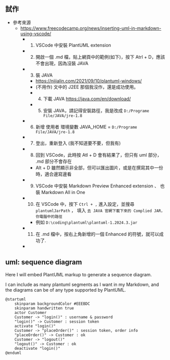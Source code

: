 ## 試作
- 參考來源
  - https://www.freecodecamp.org/news/inserting-uml-in-markdown-using-vscode/
    - 1. VSCode 中安裝 PlantUML extension
    - 2. 開啟一個 .md 檔，貼上網頁中的範例(如下)，按下 Atrl + D，應該不會出現，因為沒裝 JAVA
    - 3. 裝 JAVA
      - https://nijialin.com/2021/09/10/plantuml-windows/
      - (不用作) 文中的 J2EE 那個我沒作，還是成功使用。
      - 4. 下載 JAVA https://java.com/en/download/
      - 5. 安裝 JAVA，請記得安裝路徑，我是改成 `D:/Programe File/JAVA/jre-1.8`
    - 6. 新增 使用者 環境變數 JAVA_HOME = `D:/Programe File/JAVA/jre-1.8`
    - 7. 登出，重新登入 (我不知道要不要，但我有)
    - 8. 回到 VSCode，此時按 Atl + D 會有結果了，但只有 uml 部分， .md 部分不會存在
      - Alt + D 雖然顯示非全部，但可以匯出圖片，或是在撰寫其中一份時，適合邊寫邊看
    - 9. VSCode 中安裝  Markdown Preview Enhanced extension 、 也裝 Markdown All in One
    - 10. 在 VSCode 中，按下 `Ctrl + ,` 進入設定，並搜尋 `plantumlJarPath` ， 填入 `去 JAVA 官網下載下來的 Complied JAR，你電腦中的路徑`
      - 例如 `D:\coding\plantuml\plantuml-1.2024.3.jar`
    - 11. 在 .md 檔中，按右上角新增的一個 Enhanced 的符號，就可以成功了. 
    - 
## uml: sequence diagram
Here I will embed PlantUML markup to generate a sequence diagram.

I can include as many plantuml segments as I want in my Markdown, and the diagrams can be of any type supported by PlantUML.

```plantuml
@startuml
    skinparam backgroundColor #EEEBDC
    skinparam handwritten true
    actor Customer
    Customer -> "login()" : username & password
    "login()" -> Customer : session token
    activate "login()"
    Customer -> "placeOrder()" : session token, order info
    "placeOrder()" -> Customer : ok
    Customer -> "logout()"
    "logout()" -> Customer : ok
    deactivate "login()"
@enduml
```